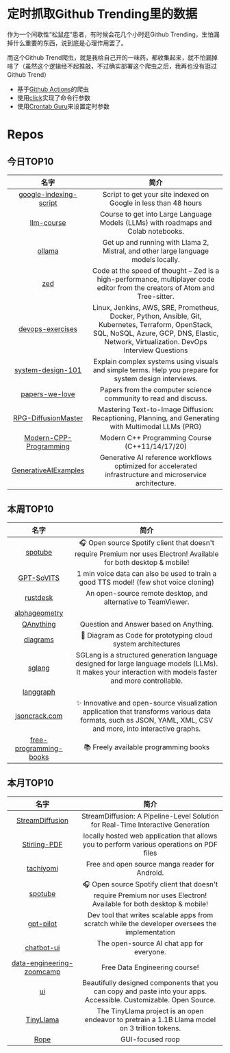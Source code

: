 # 定时抓取Github Trending里的数据

作为一个间歇性“松鼠症”患者，有时候会花几个小时逛Github Trending，生怕漏掉什么重要的东西，说到底是心理作用罢了。

而这个Github Trend爬虫，就是我给自己开的一味药，都收集起来，就不怕漏掉啥了（虽然这个逻辑经不起推敲，不过确实部署这个爬虫之后，我再也没有逛过Github Trend）

* 基于[Github Actions](https://docs.github.com/en/actions)的爬虫
* 使用[click](https://github.com/pallets/click)实现了命令行参数
* 使用[Crontab Guru](https://crontab.guru/)来设置定时参数

# Repos
## 今日TOP10 
<!-- START OF DAILY_TOP10_REPOS -->
| 名字 | 简介 |
| :----: | :----: |
| [google-indexing-script](https://github.com/goenning/google-indexing-script) | Script to get your site indexed on Google in less than 48 hours |
| [llm-course](https://github.com/mlabonne/llm-course) | Course to get into Large Language Models (LLMs) with roadmaps and Colab notebooks. |
| [ollama](https://github.com/ollama/ollama) | Get up and running with Llama 2, Mistral, and other large language models locally. |
| [zed](https://github.com/zed-industries/zed) | Code at the speed of thought – Zed is a high-performance, multiplayer code editor from the creators of Atom and Tree-sitter. |
| [devops-exercises](https://github.com/bregman-arie/devops-exercises) | Linux, Jenkins, AWS, SRE, Prometheus, Docker, Python, Ansible, Git, Kubernetes, Terraform, OpenStack, SQL, NoSQL, Azure, GCP, DNS, Elastic, Network, Virtualization. DevOps Interview Questions |
| [system-design-101](https://github.com/ByteByteGoHq/system-design-101) | Explain complex systems using visuals and simple terms. Help you prepare for system design interviews. |
| [papers-we-love](https://github.com/papers-we-love/papers-we-love) | Papers from the computer science community to read and discuss. |
| [RPG-DiffusionMaster](https://github.com/YangLing0818/RPG-DiffusionMaster) | Mastering Text-to-Image Diffusion: Recaptioning, Planning, and Generating with Multimodal LLMs (PRG) |
| [Modern-CPP-Programming](https://github.com/federico-busato/Modern-CPP-Programming) | Modern C++ Programming Course (C++11/14/17/20) |
| [GenerativeAIExamples](https://github.com/NVIDIA/GenerativeAIExamples) | Generative AI reference workflows optimized for accelerated infrastructure and microservice architecture. |
<!-- END OF DAILY_TOP10_REPOS -->

## 本周TOP10
<!-- START OF WEEKLY_TOP10_REPOS -->
| 名字 | 简介 |
| :----: | :----: |
| [spotube](https://github.com/KRTirtho/spotube) | 🎧 Open source Spotify client that doesn't require Premium nor uses Electron! Available for both desktop & mobile! |
| [GPT-SoVITS](https://github.com/RVC-Boss/GPT-SoVITS) | 1 min voice data can also be used to train a good TTS model! (few shot voice cloning) |
| [rustdesk](https://github.com/rustdesk/rustdesk) | An open-source remote desktop, and alternative to TeamViewer. |
| [alphageometry](https://github.com/google-deepmind/alphageometry) |  |
| [QAnything](https://github.com/netease-youdao/QAnything) | Question and Answer based on Anything. |
| [diagrams](https://github.com/mingrammer/diagrams) | 🎨 Diagram as Code for prototyping cloud system architectures |
| [sglang](https://github.com/sgl-project/sglang) | SGLang is a structured generation language designed for large language models (LLMs). It makes your interaction with models faster and more controllable. |
| [langgraph](https://github.com/langchain-ai/langgraph) |  |
| [jsoncrack.com](https://github.com/AykutSarac/jsoncrack.com) | ✨ Innovative and open-source visualization application that transforms various data formats, such as JSON, YAML, XML, CSV and more, into interactive graphs. |
| [free-programming-books](https://github.com/EbookFoundation/free-programming-books) | 📚 Freely available programming books |
<!-- END OF WEEKLY_TOP10_REPOS -->

## 本月TOP10
<!-- START OF MONTHLY_TOP10_REPOS -->
| 名字 | 简介 |
| :----: | :----: |
| [StreamDiffusion](https://github.com/cumulo-autumn/StreamDiffusion) | StreamDiffusion: A Pipeline-Level Solution for Real-Time Interactive Generation |
| [Stirling-PDF](https://github.com/Stirling-Tools/Stirling-PDF) | locally hosted web application that allows you to perform various operations on PDF files |
| [tachiyomi](https://github.com/tachiyomiorg/tachiyomi) | Free and open source manga reader for Android. |
| [spotube](https://github.com/KRTirtho/spotube) | 🎧 Open source Spotify client that doesn't require Premium nor uses Electron! Available for both desktop & mobile! |
| [gpt-pilot](https://github.com/Pythagora-io/gpt-pilot) | Dev tool that writes scalable apps from scratch while the developer oversees the implementation |
| [chatbot-ui](https://github.com/mckaywrigley/chatbot-ui) | The open-source AI chat app for everyone. |
| [data-engineering-zoomcamp](https://github.com/DataTalksClub/data-engineering-zoomcamp) | Free Data Engineering course! |
| [ui](https://github.com/shadcn-ui/ui) | Beautifully designed components that you can copy and paste into your apps. Accessible. Customizable. Open Source. |
| [TinyLlama](https://github.com/jzhang38/TinyLlama) | The TinyLlama project is an open endeavor to pretrain a 1.1B Llama model on 3 trillion tokens. |
| [Rope](https://github.com/Hillobar/Rope) | GUI-focused roop |
<!-- END OF MONTHLY_TOP10_REPOS -->
